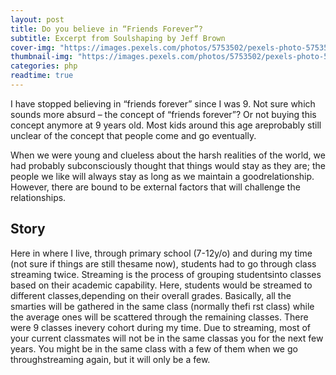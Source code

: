 ```yaml
---
layout: post
title: Do you believe in “Friends Forever”?
subtitle: Excerpt from Soulshaping by Jeff Brown
cover-img: "https://images.pexels.com/photos/5753502/pexels-photo-5753502.jpeg?auto=compress&cs=tinysrgb&w=1260&h=750&dpr=2"
thumbnail-img: "https://images.pexels.com/photos/5753502/pexels-photo-5753502.jpeg?auto=compress&cs=tinysrgb&w=1260&h=750&dpr=2"
categories: php
readtime: true
---
```


I have stopped believing in “friends forever” since I was 9. Not sure which sounds more absurd – the concept of “friends forever”? Or not buying this concept anymore at 9 years old. Most kids around this age areprobably still unclear of the concept that people come and go eventually.

When we were young and clueless about the harsh realities of the world, we had probably subconsciously thought that things would stay as they are; the people we like will always stay as long as we maintain a goodrelationship. However, there are bound to be external factors that will challenge the relationships.

## Story

Here in where I live, through primary school (7-12y/o) and during my time (not sure if things are still thesame now), students had to go through class streaming twice. Streaming is the process of grouping studentsinto classes based on their academic capability. Here, students would be streamed to different classes,depending on their overall grades. Basically, all the smarties will be gathered in the same class (normally thefi rst class) while the average ones will be scattered through the remaining classes. There were 9 classes inevery cohort during my time. Due to streaming, most of your current classmates will not be in the same classas you for the next few years. You might be in the same class with a few of them when we go throughstreaming again, but it will only be a few.
